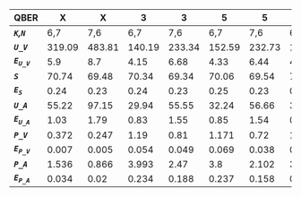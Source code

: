 ﻿| **QBER**                  | **X**  | **X**  | **3**  | **3**  | **5**  | **5**  | **5**  | **5**  |
|---------------------------|--------|--------|--------|--------|--------|--------|--------|--------|
| ***`K`,`N`***             | 6,7    | 7,6    | 6,7    | 7,6    | 6,7    | 7,6    | 6,7    | 7,6    |
| ***`U_V`***               | 319.09 | 483.81 | 140.19 | 233.34 | 152.59 | 232.73 | 148.59 | 234.33 |
| ***`E`<sub>`U_V`</sub>*** | 5.9    | 8.7    | 4.15   | 6.68   | 4.33   | 6.44   | 4.4    | 7.04   |
| ***`S`***                 | 70.74  | 69.48  | 70.34  | 69.34  | 70.06  | 69.54  | 70.37  | 69.19  |
| ***`E`<sub>`S`</sub>***   | 0.24   | 0.23   | 0.24   | 0.23   | 0.25   | 0.23   | 0.24   | 0.24   |
| ***`U_A`***               | 55.22  | 97.15  | 29.94  | 55.55  | 32.24  | 56.66  | 31.91  | 55.89  |
| ***`E`<sub>`U_A`</sub>*** | 1.03   | 1.79   | 0.83   | 1.55   | 0.85   | 1.54   | 0.88   | 1.63   |
| ***`P_V`***               | 0.372  | 0.247  | 1.19   | 0.81   | 1.171  | 0.72   | 1.165  | 0.752  |
| ***`E`<sub>`P_V`</sub>*** | 0.007  | 0.005  | 0.054  | 0.049  | 0.069  | 0.038  | 0.064  | 0.039  |
| ***`P_A`***               | 1.536  | 0.866  | 3.993  | 2.47   | 3.8    | 2.102  | 3.538  | 2.2    |
| ***`E`<sub>`P_A`</sub>*** | 0.034  | 0.02   | 0.234  | 0.188  | 0.237  | 0.158  | 0.155  | 0.154  |
